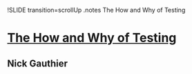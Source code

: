 !SLIDE transition=scrollUp
.notes The How and Why of Testing

# [The How and Why of Testing](http://speakerrate.com/talks/4394-the-how-and-why-of-testing)
## Nick Gauthier
